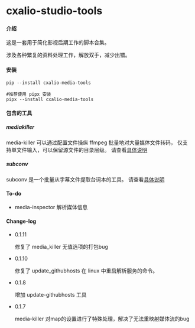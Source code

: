 # cxalio-studio-tools

#### 介绍

这是一套用于简化影视后期工作的脚本合集。

涉及各种繁复的资料处理工作，解放双手，减少出错。

#### 安装

```shell
pip --install cxalio-media-tools

#推荐使用 pipx 安装
pipx --install cxalio-media-tools
```

#### 包含的工具

##### mediakiller

media-killer 可以通过配置文件操纵 ffmpeg 批量地对大量媒体文件转码，
仅支持单文件输入，可以保留源文件的目录层级。
请查看[具体说明](media_killer/help.md)

##### subconv

subconv 是一个批量从字幕文件提取台词本的工具。
请查看[具体说明](src/sub_conv/help.md)

#### To-do

- media-inspector 解析媒体信息

#### Change-log

- 0.1.11
  
  修复了 media_killer 无值选项的打包bug

- 0.1.10

  修复了 update_githubhosts 在 linux 中重启解析服务的命令。

- 0.1.8

  增加 update-githubhosts 工具

- 0.1.7
  
  media-killer 对map的设置进行了特殊处理，解决了无法重映射媒体流的bug
